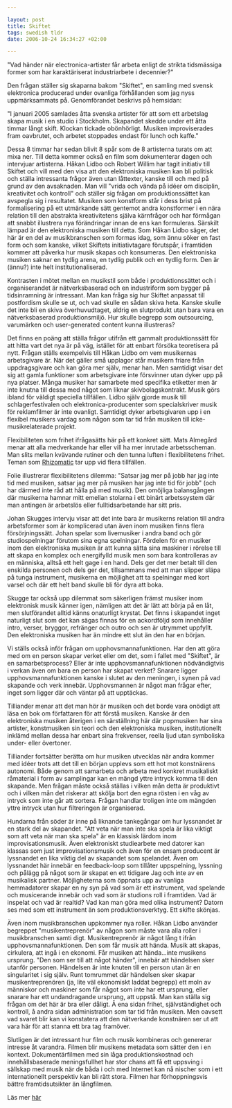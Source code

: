 ```yaml
--- 

layout: post
title: Skiftet 
tags: swedish tldr
date: 2006-10-24 16:34:27 +02:00 

---
```


"Vad händer när electronica-artister får arbeta enligt de strikta tidsmässiga former som har karaktäriserat industriarbete i decennier?"

Den frågan ställer sig skaparna bakom "Skiftet", en samling med svensk elektronica producerad under ovanliga förhållanden som jag nyss uppmärksammats på. Genomförandet beskrivs på hemsidan:

"I januari 2005 samlades åtta svenska artister för att som ett arbetslag skapa musik i en studio i Stockholm. Skapandet skedde under ett åtta timmar långt skift. Klockan tickade obönhörligt. Musiken improviserades fram oavbrutet, och arbetet stoppades endast för lunch och kaffe."

Dessa 8 timmar har sedan blivit 8 spår som de 8 artisterna turats om att mixa ner. Till detta kommer också en film som dokumenterar dagen och intervjuar artisterna. Håkan Lidbo och Robert Willim har tagit initiativ till Skiftet och vill med den visa att den elektroniska musiken kan bli politisk och ställa intressanta frågor även utan låttexter, kanske till och med på grund av den avsaknaden. Man vill "vrida och vända på idéer om disciplin, kreativitet och kontroll" och ställer sig frågan om produktionssättet kan avspegla sig i resultatet. Musiken som konstform står i dess brist på formalisering på ett utmärkande sätt gentemot andra konstformer i en nära relation till den abstrakta kreativitetens själva kärnfrågor och har förmågan att snabbt illustrera nya förändringar innan de ens kan formuleras. Särskilt lämpad är den elektroniska musiken till detta. Som Håkan Lidbo säger, det här är en del av musikbranschen som formas idag, som ännu söker en fast form och som kanske, vilket Skiftets initiativtagare förutspår, i framtiden kommer att påverka hur musik skapas och konsumeras. Den elektroniska musiken saknar en tydlig arena, en tydlig publik och en tydlig form. Den är (ännu?) inte helt institutionaliserad.

Kontrasten i mötet mellan en musikstil som både i produktionssättet och i organiserandet är nätverksbaserad och en industriform som bygger på tidsinramning är intressant. Man kan fråga sig hur Skiftet anpassat till postfordism skulle se ut, och vad skulle en sådan skiva heta. Kanske skulle det inte bli en skiva överhuvudtaget, aldrig en slutprodukt utan bara vara en nätverksbaserad produktionsmiljö. Hur skulle begrepp som outsourcing, varumärken och user-generated content kunna illustreras?

Det finns en poäng att ställa frågor utifrån ett gammalt produktionssätt för att hitta vart det nya är på väg, istället för att enbart försöka teoretisera på nytt. Frågan ställs exempelvis till Håkan Lidbo om vem musikernas arbetsgivare är. När det gäller små upplagor står musikern friare från uppdragsgivare och kan göra mer själv, menar han. Men samtidigt visar det sig att gamla funktioner som arbetsgivare inte försvinner utan dyker upp på nya platser. Många musiker har samarbete med specifika etiketter men är inte knutna till dessa med något som liknar skivbolagskontrakt. Musik görs ibland för väldigt speciella tillfällen. Lidbo själv gjorde musik till schlagerfestivalen och elektronica-producenter som specialskriver musik för reklamfilmer är inte ovanligt. Samtidigt dyker arbetsgivaren upp i en flexibel musikers vardag som någon som tar tid från musiken till icke-musikrelaterade projekt.

Flexibiliteten som frihet ifrågasätts här på ett konkret sätt. Mats Almegård menar att alla medverkande har eller vill ha mer inrutade arbetsscheman. Man slits mellan kvävande rutiner och den tunna luften i flexibilitetens frihet. Teman som [Rhizomatic](http://rhizom.blogspot.com "Rhizomatic") tar upp vid flera tillfällen.

Folie illustrerar flexibilitetens dilemma: "Satsar jag mer på jobb har jag inte tid med musiken, satsar jag mer på musiken har jag inte tid för jobb" (och har därmed inte råd att hålla på med musik). Den omöjliga balansgången där musikerna hamnar mitt emellan stolarna i ett binärt arbetssystem där man antingen är arbetslös eller fulltidsarbetande har sitt pris.

Johan Skugges intervju visar att det inte bara är musikerns relation till andra arbetsformer som är komplicerad utan även inom musiken finns flera försörjningssätt. Johan spelar som livemusiker i andra band och gör studiospelningar förutom sina egna spelningar. Fördelen för en musiker inom den elektroniska musiken är att kunna sätta sina maskiner i rörelse till att skapa en komplex och energifylld musik men som bara kontrolleras av en människa, alltså ett helt gage i en hand. Dels ger det mer betalt till den enskilda personen och dels ger det, tillsammans med att man slipper släpa på tunga instrument, musikerna en möjlighet att ta spelningar med kort varsel och där ett helt band skulle bli för dyra att boka.

Skugge tar också upp dilemmat som säkerligen främst musiker inom elektronisk musik känner igen, nämligen att det är lätt att börja på en låt, men slutförandet alltid känns onaturligt krystat. Det finns i skapandet inget naturligt slut som det kan sägas finnas för en ackordföljd som innehåller intro, verser, bryggor, refränger och outro och sen är utrymmet uppfyllt. Den elektroniska musiken har än mindre ett slut än den har en början.

Vi ställs också inför frågan om upphovsmannafunktionen. Har den att göra med om en person skapar verket eller om det, som i fallet med "Skiftet", är en samarbetsprocess? Eller är inte upphovsmannafunktionen nödvändigtvis i verkan även om bara en person har skapat verket? Snarare ligger upphovsmannafunktionen kanske i slutet av den meningen, i synen på vad skapande och verk innebär. Upphovsmannen är något man frågar efter, inget som ligger där och väntar på att upptäckas.

Tilliander menar att det man hör är musiken och det borde vara onödigt att läsa en bok om författaren för att förstå musiken. Kanske är den elektroniska musiken återigen i en särställning här där popmusiken har sina artister, konstmusiken sin teori och den elektroniska musiken, institutionellt inklämd mellan dessa har enbart sina frekvenser, reella ljud utan symboliska under- eller övertoner.

Tilliander fortsätter berätta om hur musiken utvecklas när andra kommer med idéer trots att det till en början upplevs som ett hot mot konstnärens autonomi. Både genom att samarbeta och arbeta med konkret musikaliskt råmaterial i form av samplingar kan en mängd yttre intryck komma till den skapande. Men frågan måste också ställas i vilken mån detta är produktivt och i vilken mån det riskerar att skölja bort den egna rösten i en våg av intryck som inte går att sortera. Frågan handlar troligen inte om mängden yttre intryck utan hur filtreringen är organiserad.

Hundarna från söder är inne på liknande tankegångar om hur lyssnandet är en stark del av skapandet. "Att veta när man inte ska spela är lika viktigt som att veta när man ska spela" är en klassisk lärdom inom improvisationsmusik. Även elektroniskt studiearbete med datorer kan klassas som just improvisationsmusik och även för en ensam producent är lyssnandet en lika viktig del av skapandet som spelandet. Även om lyssnandet här innebär en feedback-loop som tillåter uppspelning, lyssning och pålägg på något som är skapat en ett tidigare Jag och inte av en musikalisk partner. Möjligheterna som öppnats upp av vanliga hemmadatorer skapar en ny syn på vad som är ett instrument, vad spelande och musicerande innebär och vad som är studions roll i framtiden. Vad är inspelat och vad är realtid? Vad kan man göra med olika instrument? Datorn ses med som ett instrument än som produktionsverktyg. Ett skifte skönjas.

Även inom musikbranschen uppkommer nya roller. Håkan Lidbo använder begreppet "musikentreprenör" av någon som måste vara alla roller i musikbranschen samti digt. Musikentreprenör är något lång t ifrån upphovsmannafunktionen. Den som får musik att hända. Musik att skapas, cirkulera, att ingå i en ekonomi. Får musiken att hända...inte musikens ursprung. "Den som ser till att något händer", innebär att händelsen sker utanför personen. Händelsen är inte knuten till en person utan är en singularitet i sig själv. Runt tomrummet där händelsen sker skapar musikentreprenören (ja, lite väl ekonomiskt laddat begrepp) ett moln av människor och maskiner som får något som inte har ett ursprung, eller snarare har ett undandragande ursprung, att uppstå. Man kan ställa sig frågan om det här är bra eller dåligt. Å ena sidan frihet, självständighet och kontroll, å andra sidan administration som tar tid från musiken. Men oavsett vad svaret blir kan vi konstatera att den nätverkande konstnären ser ut att vara här för att stanna ett bra tag framöver.

Slutligen är det intressant hur film och musik kombineras och genererar intresse åt varandra. Filmen blir musikens metadata som sätter den i en kontext. Dokumentärfilmen med sin låga produktionskostnad och innehållsbaserade meningsfullhet har stor chans att få ett uppsving i sällskap med musik när de båda i och med Internet kan nå nischer som i ett internationellt perspektiv kan bli rätt stora. Filmen har förhoppningsvis bättre framtidsutsikter än långfilmen.

Läs mer [här](http://www.pleazure.org/skiftet/ "här")


